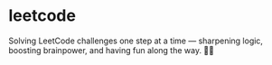 # leetcode
Solving LeetCode challenges one step at a time — sharpening logic, boosting brainpower, and having fun along the way. 🚀🧠
